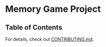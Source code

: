 # Memory Game Project

## Table of Contents

For details, check out [CONTRIBUTING.md](CONTRIBUTING.md).
